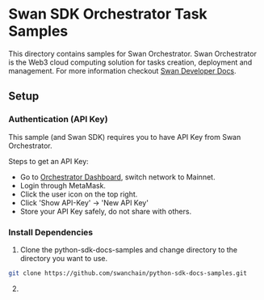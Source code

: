 # Swan SDK Orchestrator Task Samples

This directory contains samples for Swan Orchestrator. Swan Orchestrator is the Web3 cloud computing solution for tasks creation, deployment and management. For more information checkout [Swan Developer Docs](https://docs.swanchain.io/).

## Setup

### Authentication (API Key)

This sample (and Swan SDK) requires you to have API Key from Swan Orchestrator.

Steps to get an API Key:

- Go to [Orchestrator Dashboard](https://orchestrator.swanchain.io/provider-status), switch network to Mainnet.
- Login through MetaMask.
- Click the user icon on the top right.
- Click 'Show API-Key' -> 'New API Key'
- Store your API Key safely, do not share with others.

### Install Dependencies
1. Clone the python-sdk-docs-samples  and change directory to the directory you want to use.
```bash
git clone https://github.com/swanchain/python-sdk-docs-samples.git
```
2. 